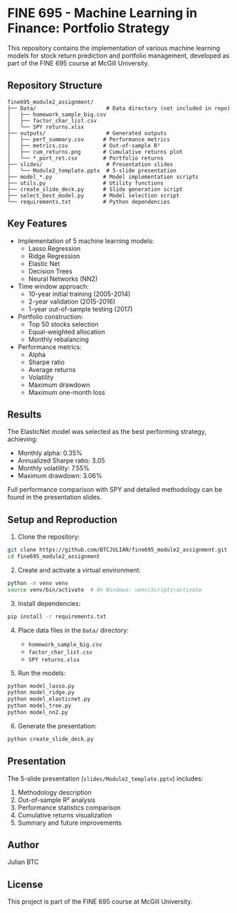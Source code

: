 # FINE 695 - Machine Learning in Finance: Portfolio Strategy

This repository contains the implementation of various machine learning models for stock return prediction and portfolio management, developed as part of the FINE 695 course at McGill University.

## Repository Structure

```
fine695_module2_assignment/
├── Data/                      # Data directory (not included in repo)
│   ├── homework_sample_big.csv
│   ├── factor_char_list.csv
│   └── SPY returns.xlsx
├── outputs/                   # Generated outputs
│   ├── perf_summary.csv      # Performance metrics
│   ├── metrics.csv           # Out-of-sample R²
│   ├── cum_returns.png       # Cumulative returns plot
│   └── *_port_ret.csv        # Portfolio returns
├── slides/                    # Presentation slides
│   └── Module2_template.pptx  # 5-slide presentation
├── model_*.py                # Model implementation scripts
├── utils.py                  # Utility functions
├── create_slide_deck.py      # Slide generation script
├── select_best_model.py      # Model selection script
└── requirements.txt          # Python dependencies
```

## Key Features

- Implementation of 5 machine learning models:
  - Lasso Regression
  - Ridge Regression
  - Elastic Net
  - Decision Trees
  - Neural Networks (NN2)
- Time window approach:
  - 10-year initial training (2005-2014)
  - 2-year validation (2015-2016)
  - 1-year out-of-sample testing (2017)
- Portfolio construction:
  - Top 50 stocks selection
  - Equal-weighted allocation
  - Monthly rebalancing
- Performance metrics:
  - Alpha
  - Sharpe ratio
  - Average returns
  - Volatility
  - Maximum drawdown
  - Maximum one-month loss

## Results

The ElasticNet model was selected as the best performing strategy, achieving:
- Monthly alpha: 0.35%
- Annualized Sharpe ratio: 3.05
- Monthly volatility: 7.55%
- Maximum drawdown: 3.06%

Full performance comparison with SPY and detailed methodology can be found in the presentation slides.

## Setup and Reproduction

1. Clone the repository:
```bash
git clone https://github.com/BTCJULIAN/fine695_module2_assignment.git
cd fine695_module2_assignment
```

2. Create and activate a virtual environment:
```bash
python -m venv venv
source venv/bin/activate  # On Windows: venv\Scripts\activate
```

3. Install dependencies:
```bash
pip install -r requirements.txt
```

4. Place data files in the `Data/` directory:
   - `homework_sample_big.csv`
   - `factor_char_list.csv`
   - `SPY returns.xlsx`

5. Run the models:
```bash
python model_lasso.py
python model_ridge.py
python model_elasticnet.py
python model_tree.py
python model_nn2.py
```

6. Generate the presentation:
```bash
python create_slide_deck.py
```

## Presentation

The 5-slide presentation (`slides/Module2_template.pptx`) includes:
1. Methodology description
2. Out-of-sample R² analysis
3. Performance statistics comparison
4. Cumulative returns visualization
5. Summary and future improvements

## Author

Julian BTC

## License

This project is part of the FINE 695 course at McGill University. 